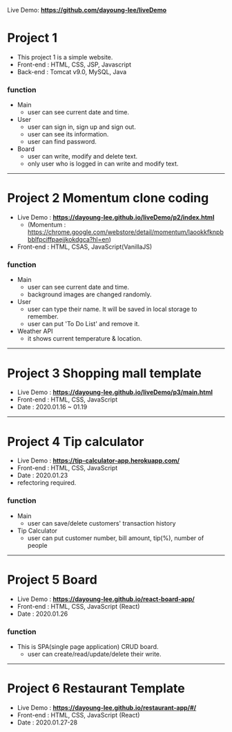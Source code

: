 Live Demo: <b>https://github.com/dayoung-lee/liveDemo</b>
# Project 1
- This project 1 is a simple website.
- Front-end : HTML, CSS, JSP, Javascript
- Back-end : Tomcat v9.0, MySQL, Java

### function
+ Main
  + user can see current date and time.
+ User
  + user can sign in, sign up and sign out.
  + user can see its information.
  + user can find password.
+ Board
  + user can write, modify and delete text.
  + only user who is logged in can write and modify text.
----            
# Project 2 Momentum clone coding
- Live Demo : <b>https://dayoung-lee.github.io/liveDemo/p2/index.html</b>
  + (Momentum : https://chrome.google.com/webstore/detail/momentum/laookkfknpbbblfpciffpaejjkokdgca?hl=en)
- Front-end : HTML, CSAS, JavaScript(VanillaJS)

### function
+ Main
  + user can see current date and time.
  + background images are changed randomly.
+ User
  + user can type their name. It will be saved in local storage to remember.
  + user can put 'To Do List' and remove it.
+ Weather API
  + it shows current temperature & location.
----     
# Project 3 Shopping mall template
- Live Demo : <b>https://dayoung-lee.github.io/liveDemo/p3/main.html</b>
- Front-end : HTML, CSS, JavaScript
- Date : 2020.01.16 ~ 01.19
---
# Project 4 Tip calculator 
- Live Demo : <b>https://tip-calculator-app.herokuapp.com/</b>
- Front-end : HTML, CSS, JavaScript
- Date : 2020.01.23
- refectoring required.

### function
+ Main
  + user can save/delete customers' transaction history
+ Tip Calculator
  + user can put customer number, bill amount, tip(%), number of people
---
# Project 5 Board
- Live Demo : <b>https://dayoung-lee.github.io/react-board-app/</b>
- Front-end : HTML, CSS, JavaScript (React)
- Date : 2020.01.26

### function
+ This is SPA(single page application) CRUD board.
   + user can create/read/update/delete their write.
---
# Project 6 Restaurant Template
- Live Demo : <b>https://dayoung-lee.github.io/restaurant-app/#/</b>
- Front-end : HTML, CSS, JavaScript (React)
- Date : 2020.01.27-28
